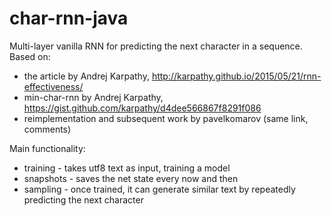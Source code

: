 # char-rnn-java
Multi-layer vanilla RNN for predicting the next character in a sequence.
Based on:
 - the article by Andrej Karpathy, http://karpathy.github.io/2015/05/21/rnn-effectiveness/
 - min-char-rnn by Andrej Karpathy, https://gist.github.com/karpathy/d4dee566867f8291f086
 - reimplementation and subsequent work by pavelkomarov (same link, comments)

Main functionality:
 - training - takes utf8 text as input, training a model
 - snapshots - saves the net state every now and then
 - sampling - once trained, it can generate similar text by repeatedly predicting the next character